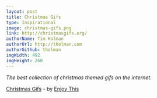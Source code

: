 ```yaml
---
layout: post
title: Christmas Gifs
type: Inspirational
image: christmas-gifs.png
link: http://christmasgifs.org/
authorName: Tim Holman
authorUrl: http://tholman.com
authorGithub: tholman
imgWidth: 492
imgHeight: 260
---
```


_The best collection of christmas themed gifs on the internet._

[Christmas Gifs](http://christmasgifs.org/) - by [Enjoy This](http://enjoythis.co.uk/)
